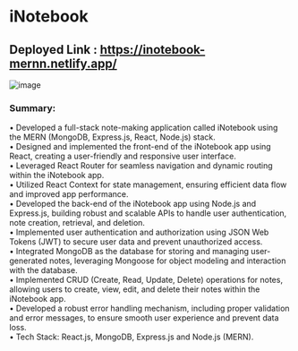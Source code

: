 
# iNotebook

## Deployed Link : https://inotebook-mernn.netlify.app/

![image](https://github.com/MOHDSAMIULLAH/iNotebook/assets/91786605/c2fb3389-133a-41ba-a366-d81c5208fdb7)


### Summary:
•  Developed a full-stack note-making application called iNotebook using the MERN (MongoDB, Express.js, React, Node.js) stack.</br>
•  Designed and implemented the front-end of the iNotebook app using React, creating a user-friendly and responsive user interface.</br>
•  Leveraged React Router for seamless navigation and dynamic routing within the iNotebook app.</br>
•  Utilized React Context for state management, ensuring efficient data flow and improved app performance.</br>
•  Developed the back-end of the iNotebook app using Node.js and Express.js, building robust and scalable APIs to handle user authentication, note creation, retrieval, and deletion.</br>
•  Implemented user authentication and authorization using JSON Web Tokens (JWT) to secure user data and prevent unauthorized access.</br>
•  Integrated MongoDB as the database for storing and managing user-generated notes, leveraging Mongoose for object modeling and interaction with the database.</br>
•  Implemented CRUD (Create, Read, Update, Delete) operations for notes, allowing users to create, view, edit, and delete their notes within the iNotebook app.</br>
•  Developed a robust error handling mechanism, including proper validation and error messages, to ensure smooth user experience and prevent data loss.</br>
•  Tech Stack: React.js, MongoDB, Express.js and Node.js (MERN).
